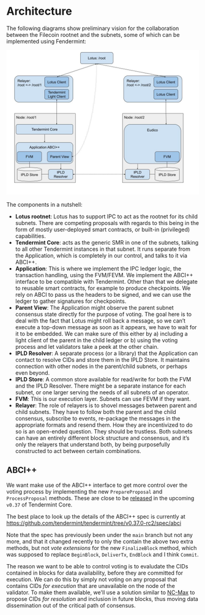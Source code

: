 # Architecture

The following diagrams show preliminary vision for the collaboration between the Filecoin rootnet and the subnets,
some of which can be implemented using Fendermint:

![Architecture](images/IPC%20with%20Tendermint%20Core.jpg)

The components in a nutshell:
* __Lotus rootnet__: Lotus has to support IPC to act as the rootnet for its child subnets. There are competing proposals with regards to this being in the form of mostly user-deployed smart contracts, or built-in (privileged) capabilities.
* __Tendermint Core__: acts as the generic SMR in one of the subnets, talking to all other Tendermint instances in that subnet. It runs separate from the Application, which is completely in our control, and talks to it via ABCI++.
* __Application__: This is where we implement the IPC ledger logic, the transaction handling, using the FVM/FEVM. We implement the ABCI++ interface to be compatible with Tendermint. Other than that we delegate to reusable smart contracts, for example to produce checkpoints. We rely on ABCI to pass us the headers to be signed, and we can use the ledger to gather signatures for checkpoints.
* __Parent View__: The Application might observe the parent subnet consensus state directly for the purpose of voting. The goal here is to deal with the fact that Lotus might roll back a message, so we can’t execute a top-down message as soon as it appears, we have to wait for it to be embedded. We can make sure of this either by a) including a light client of the parent in the child ledger or b) using the voting process and let validators take a peek at the other chain.
* __IPLD Resolver__: A separate process (or a library) that the Application can contact to resolve CIDs and store them in the IPLD Store. It maintains connection with other nodes in the parent/child subnets, or perhaps even beyond.
* __IPLD Store__: A common store available for read/write for both the FVM and the IPLD Resolver. There might be a separate instance for each subnet, or one larger serving the needs of all subnets of an operator.
* __FVM__: This is our execution layer. Subnets can use FEVM if they want.
* __Relayer__: The role of relayers is to shovel messages between parent and child subnets. They have to follow both the parent and the child consensus, subscribe to events, re-package the messages in the appropriate formats and resend them. How they are incentivized to do so is an open-ended question. They should be trustless. Both subnets can have an entirely different block structure and consensus, and it’s only the relayers that understand both, by being purposefully constructed to act between certain combinations.

## ABCI++

We want make use of the ABCI++ interface to get more control over the voting process by implementing the new `PrepareProposal` and `ProcessProposal` methods. These are close to be [released](https://github.com/tendermint/tendermint/issues/9053) in the upcoming `v0.37` of Tendermint Core.

The best place to look up the details of the ABCI++ spec is currently at https://github.com/tendermint/tendermint/tree/v0.37.0-rc2/spec/abci

Note that the spec has previously been under the `main` branch but not any more, and that it changed recently to only the contain the above two extra methods, but not _vote extensions_ for the new `FinalizeBlock` method, which was supposed to replace `BeginBlock`, `DeliverTx`, `EndBlock` and I think `Commit`.

The reason we want to be able to control voting is to evaludate the CIDs contained in blocks for data availability, before they are committed for execution. We can do this by simply not voting on any proposal that contains CIDs _for execution_ that are unavailable on the node of the validator. To make them available, we'll use a solution similar to [NC-Max](https://eprint.iacr.org/2020/1101) to propose CIDs _for resolution_ and inclusion in future blocks, thus moving data dissemination out of the critical path of consensus.
